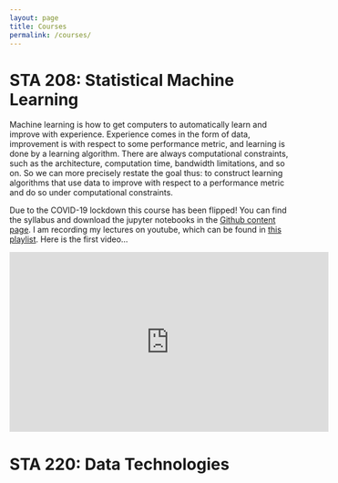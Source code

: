 ```yaml
---
layout: page
title: Courses
permalink: /courses/
---
```


# STA 208: Statistical Machine Learning

Machine learning is how to get computers to automatically learn and improve with experience. Experience comes in the form of data, improvement is with respect to some performance metric, and learning is done by a learning algorithm. There are always computational constraints, such as the architecture, computation time, bandwidth limitations, and so on. So we can more precisely restate the goal thus: to construct learning algorithms that use data to improve with respect to a performance metric and do so under computational constraints.

Due to the COVID-19 lockdown this course has been flipped!  You can find the syllabus and download the jupyter notebooks in the [Github content page](https://github.com/jsharpna/DavisSML).  I am recording my lectures on youtube, which can be found in [this playlist](https://www.youtube.com/playlist?list=PLCTcZfebNw2kcgWfMu41CMCA1c03lVLBE).  Here is the first video...

<iframe width="560" height="315" src="https://www.youtube.com/embed/vflpw7_p-Pg" frameborder="0" allow="accelerometer; autoplay; encrypted-media; gyroscope; picture-in-picture" allowfullscreen></iframe>

# STA 220: Data Technologies
